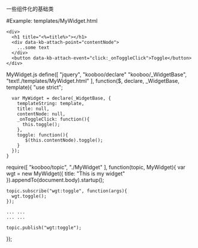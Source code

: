 一些组件化的基础类

#Example:
  templates/MyWidget.html
  
    <div>
      <h1 title="<%=title%>"></h1>
      <div data-kb-attach-point="contentNode">
        ...some text
      </div>
      <button data-kb-attach-event="click:_onToggleClick">Toggle</button>
    </div>

  MyWidget.js
    define([
      "jquery",
      "kooboo/declare"
      "kooboo/_WidgetBase",
      "text!./templates/MyWidget.html"
    ], function($, declare, _WidgetBase, template){
      "use strict";
    
      var MyWidget = declare(_WidgetBase, {
        templateString: template,
        title: null,
        contentNode: null,
        _onToggleClick: function(){
          this.toggle();
        },
        toggle: function(){
           $(this.contentNode).toggle();
        }
      });
    }
  
  require([
    "kooboo/topic",
    "./MyWidget"
  ], function(topic, MyWidget){
    var wgt = new MyWidget({
      title: "This is my widget"
    }).appendTo(document.body).startup();
    
    topic.subscribe("wgt:toggle", function(args){
      wgt.toggle();
    });
    
    ... ...
    ... ...
    
    topic.publish("wgt:toggle");
  });
